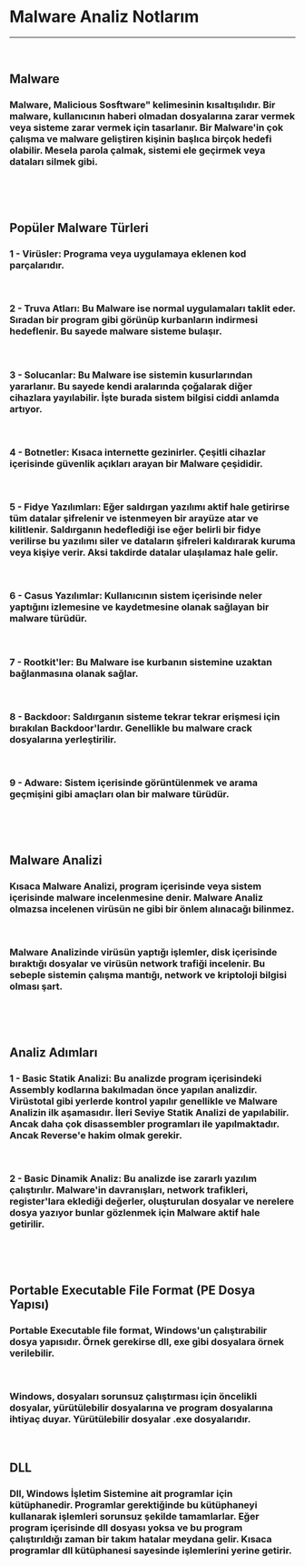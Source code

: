 # Malware Analiz Notlarım

***************************

&nbsp;


## **Malware**

### Malware, **Malicious Sosftware"** kelimesinin kısaltışılıdır. Bir malware, kullanıcının haberi olmadan dosyalarına zarar vermek veya sisteme zarar vermek için tasarlanır. Bir Malware'in çok çalışma ve malware geliştiren kişinin başlıca birçok hedefi olabilir. Mesela parola çalmak, sistemi ele geçirmek veya dataları silmek gibi.


&nbsp;

&nbsp;

## **Popüler Malware Türleri**


### 1 - Virüsler: Programa veya uygulamaya eklenen kod parçalarıdır.

&nbsp;

### 2 - Truva Atları: Bu Malware ise normal uygulamaları taklit eder. Sıradan bir program gibi görünüp kurbanların indirmesi hedeflenir. Bu sayede malware sisteme bulaşır.  


&nbsp;

### 3 - Solucanlar: Bu Malware ise sistemin kusurlarından yararlanır. Bu sayede kendi aralarında çoğalarak diğer cihazlara yayılabilir. İşte burada sistem bilgisi ciddi anlamda artıyor. 
&nbsp;

### 4 - Botnetler: Kısaca internette gezinirler. Çeşitli cihazlar içerisinde güvenlik açıkları arayan bir Malware çeşididir.

&nbsp;

### 5 - Fidye Yazılımları: Eğer saldırgan yazılımı aktif hale getirirse tüm datalar şifrelenir ve istenmeyen bir  arayüze atar ve kilitlenir. Saldırganın hedeflediği ise eğer belirli bir fidye verilirse bu yazılımı siler ve dataların şifreleri kaldırarak kuruma veya kişiye verir. Aksi takdirde datalar ulaşılamaz hale gelir.

&nbsp;

### 6 - Casus Yazılımlar: Kullanıcının sistem içerisinde neler yaptığını izlemesine ve kaydetmesine olanak sağlayan bir malware türüdür. 

&nbsp;

### 7 - Rootkit'ler: Bu Malware ise kurbanın sistemine uzaktan bağlanmasına olanak sağlar.

&nbsp;

### 8 - Backdoor: Saldırganın sisteme tekrar tekrar erişmesi için bırakılan Backdoor'lardır. Genellikle bu malware crack dosyalarına yerleştirilir. 

&nbsp;

### 9 - Adware: Sistem içerisinde görüntülenmek ve arama geçmişini gibi amaçları olan bir malware türüdür.

&nbsp;

&nbsp;

## **Malware Analizi**

### Kısaca Malware Analizi, program içerisinde veya sistem içerisinde malware incelenmesine denir. Malware Analiz olmazsa incelenen virüsün ne gibi bir önlem alınacağı bilinmez. 

&nbsp;

### Malware Analizinde virüsün yaptığı işlemler, disk içerisinde bıraktığı dosyalar ve virüsün network trafiği incelenir. Bu sebeple **sistemin çalışma mantığı, network ve kriptoloji** bilgisi olması şart. 

&nbsp; 

&nbsp;

## **Analiz Adımları**

### **1 - Basic Statik Analizi:** Bu analizde program içerisindeki Assembly kodlarına bakılmadan önce yapılan analizdir. Virüstotal gibi yerlerde kontrol yapılır genellikle ve Malware Analizin ilk aşamasıdır. İleri Seviye Statik Analizi de yapılabilir. Ancak daha çok disassembler programları ile yapılmaktadır. Ancak Reverse'e hakim olmak gerekir.

&nbsp;

### **2 - Basic Dinamik Analiz:** Bu analizde ise zararlı yazılım çalıştırılır. Malware'in davranışları, network trafikleri, register'lara eklediği değerler, oluşturulan dosyalar ve nerelere dosya yazıyor bunlar gözlenmek için Malware aktif hale getirilir.

&nbsp;

&nbsp;

## **Portable Executable File Format (PE Dosya Yapısı)**

### Portable Executable file format, Windows'un çalıştırabilir dosya yapısıdır. Örnek gerekirse **dll, exe** gibi dosyalara örnek verilebilir. 

&nbsp;

### Windows, dosyaları sorunsuz çalıştırması için **öncelikli dosyalar**, **yürütülebilir dosyalarına** ve **program dosyalarına** ihtiyaç duyar. Yürütülebilir dosyalar **.exe** dosyalarıdır. 

&nbsp;

## DLL

### Dll, Windows İşletim Sistemine ait programlar için kütüphanedir. Programlar gerektiğinde bu kütüphaneyi kullanarak işlemleri sorunsuz şekilde tamamlarlar. Eğer program içerisinde dll dosyası yoksa ve bu program çalıştırıldığı zaman bir takım hatalar meydana gelir. Kısaca programlar dll kütüphanesi sayesinde işlemlerini yerine getirir. 